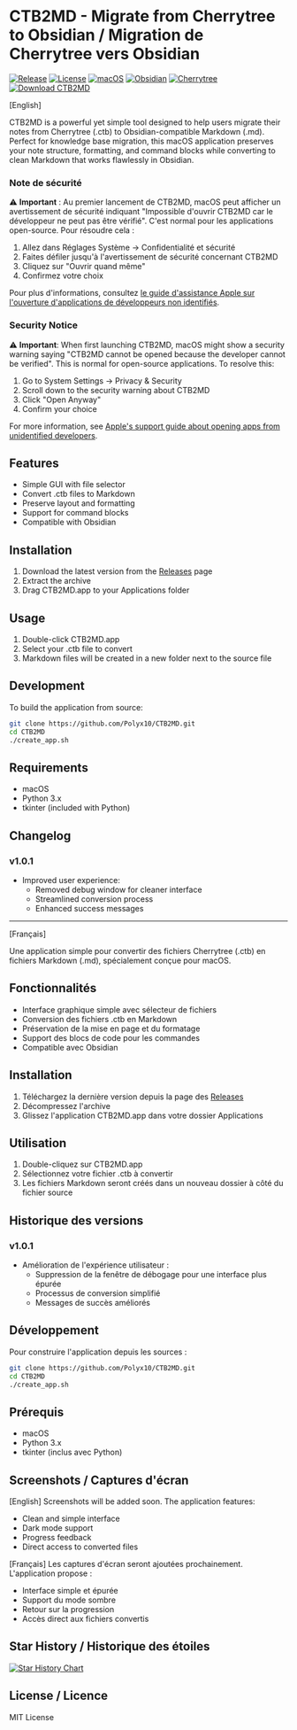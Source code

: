 # CTB2MD - Migrate from Cherrytree to Obsidian / Migration de Cherrytree vers Obsidian

[![Release](https://img.shields.io/github/v/release/Polyx10/CTB2MD)](https://github.com/Polyx10/CTB2MD/releases)
[![License](https://img.shields.io/github/license/Polyx10/CTB2MD)](https://github.com/Polyx10/CTB2MD/blob/main/LICENSE)
[![macOS](https://img.shields.io/badge/platform-macOS-blue)](https://github.com/Polyx10/CTB2MD/releases)
[![Obsidian](https://img.shields.io/badge/tool-obsidian-purple)](https://obsidian.md)
[![Cherrytree](https://img.shields.io/badge/convert-cherrytree-red)](https://www.giuspen.net/cherrytree/)
[![Download CTB2MD](https://img.shields.io/sourceforge/dt/ctb2md.svg)](https://sourceforge.net/projects/ctb2md/files/latest/download)

[English]

CTB2MD is a powerful yet simple tool designed to help users migrate their notes from Cherrytree (.ctb) to Obsidian-compatible Markdown (.md). Perfect for knowledge base migration, this macOS application preserves your note structure, formatting, and command blocks while converting to clean Markdown that works flawlessly in Obsidian.

### Note de sécurité

⚠️ **Important** : Au premier lancement de CTB2MD, macOS peut afficher un avertissement de sécurité indiquant "Impossible d'ouvrir CTB2MD car le développeur ne peut pas être vérifié". C'est normal pour les applications open-source. Pour résoudre cela :
1. Allez dans Réglages Système → Confidentialité et sécurité
2. Faites défiler jusqu'à l'avertissement de sécurité concernant CTB2MD
3. Cliquez sur "Ouvrir quand même"
4. Confirmez votre choix

Pour plus d'informations, consultez [le guide d'assistance Apple sur l'ouverture d'applications de développeurs non identifiés](https://support.apple.com/fr-fr/guide/mac-help/mh40616/mac).

### Security Notice

⚠️ **Important**: When first launching CTB2MD, macOS might show a security warning saying "CTB2MD cannot be opened because the developer cannot be verified". This is normal for open-source applications. To resolve this:
1. Go to System Settings → Privacy & Security
2. Scroll down to the security warning about CTB2MD
3. Click "Open Anyway"
4. Confirm your choice

For more information, see [Apple's support guide about opening apps from unidentified developers](https://support.apple.com/guide/mac-help/open-a-mac-app-from-an-unidentified-developer-mh40616/mac).

## Features

- Simple GUI with file selector
- Convert .ctb files to Markdown
- Preserve layout and formatting
- Support for command blocks
- Compatible with Obsidian

## Installation

1. Download the latest version from the [Releases](../../releases) page
2. Extract the archive
3. Drag CTB2MD.app to your Applications folder

## Usage

1. Double-click CTB2MD.app
2. Select your .ctb file to convert
3. Markdown files will be created in a new folder next to the source file

## Development

To build the application from source:

```bash
git clone https://github.com/Polyx10/CTB2MD.git
cd CTB2MD
./create_app.sh
```

## Requirements

- macOS
- Python 3.x
- tkinter (included with Python)

## Changelog

### v1.0.1
- Improved user experience:
  - Removed debug window for cleaner interface
  - Streamlined conversion process
  - Enhanced success messages

---

[Français]

Une application simple pour convertir des fichiers Cherrytree (.ctb) en fichiers Markdown (.md), spécialement conçue pour macOS.

## Fonctionnalités

- Interface graphique simple avec sélecteur de fichiers
- Conversion des fichiers .ctb en Markdown
- Préservation de la mise en page et du formatage
- Support des blocs de code pour les commandes
- Compatible avec Obsidian

## Installation

1. Téléchargez la dernière version depuis la page des [Releases](../../releases)
2. Décompressez l'archive
3. Glissez l'application CTB2MD.app dans votre dossier Applications

## Utilisation

1. Double-cliquez sur CTB2MD.app
2. Sélectionnez votre fichier .ctb à convertir
3. Les fichiers Markdown seront créés dans un nouveau dossier à côté du fichier source

## Historique des versions

### v1.0.1
- Amélioration de l'expérience utilisateur :
  - Suppression de la fenêtre de débogage pour une interface plus épurée
  - Processus de conversion simplifié
  - Messages de succès améliorés

## Développement

Pour construire l'application depuis les sources :

```bash
git clone https://github.com/Polyx10/CTB2MD.git
cd CTB2MD
./create_app.sh
```

## Prérequis

- macOS
- Python 3.x
- tkinter (inclus avec Python)

## Screenshots / Captures d'écran

[English]
Screenshots will be added soon. The application features:
- Clean and simple interface
- Dark mode support
- Progress feedback
- Direct access to converted files

[Français]
Les captures d'écran seront ajoutées prochainement. L'application propose :
- Interface simple et épurée
- Support du mode sombre
- Retour sur la progression
- Accès direct aux fichiers convertis

## Star History / Historique des étoiles

[![Star History Chart](https://api.star-history.com/svg?repos=Polyx10/CTB2MD&type=Date)](https://star-history.com/#Polyx10/CTB2MD&Date)

## License / Licence

MIT License
